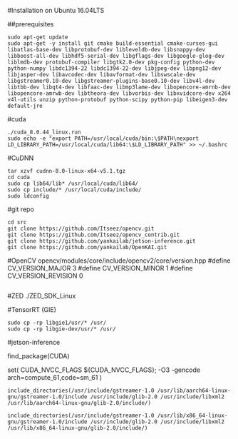 #Installation on Ubuntu 16.04LTS

##prerequisites
  ```Shell
sudo apt-get update
sudo apt-get -y install git cmake build-essential cmake-curses-gui libatlas-base-dev libprotobuf-dev libleveldb-dev libsnappy-dev libboost-all-dev libhdf5-serial-dev libgflags-dev libgoogle-glog-dev liblmdb-dev protobuf-compiler libgtk2.0-dev pkg-config python-dev python-numpy libdc1394-22 libdc1394-22-dev libjpeg-dev libpng12-dev libjasper-dev libavcodec-dev libavformat-dev libswscale-dev libgstreamer0.10-dev libgstreamer-plugins-base0.10-dev libv4l-dev libtbb-dev libqt4-dev libfaac-dev libmp3lame-dev libopencore-amrnb-dev libopencore-amrwb-dev libtheora-dev libvorbis-dev libxvidcore-dev x264 v4l-utils unzip python-protobuf python-scipy python-pip libeigen3-dev default-jre
  ```

#cuda
  ```Shell
./cuda_8.0.44_linux.run
sudo echo -e "export PATH=/usr/local/cuda/bin:\$PATH\nexport LD_LIBRARY_PATH=/usr/local/cuda/lib64:\$LD_LIBRARY_PATH" >> ~/.bashrc
  ```

#CuDNN
  ```Shell
tar xzvf cudnn-8.0-linux-x64-v5.1.tgz
cd cuda
sudo cp lib64/lib* /usr/local/cuda/lib64/
sudo cp include/* /usr/local/cuda/include/
sudo ldconfig
  ```

#git repo
  ```Shell
cd src
git clone https://github.com/Itseez/opencv.git
git clone https://github.com/Itseez/opencv_contrib.git
git clone https://github.com/yankailab/jetson-inference.git
git clone https://github.com/yankailab/OpenKAI.git
  ```

#OpenCV
opencv/modules/core/include/opencv2/core/version.hpp
#define CV_VERSION_MAJOR    3
#define CV_VERSION_MINOR    1
#define CV_VERSION_REVISION 0
  ```Shell
  ```

#ZED
./ZED_SDK_Linux

#TensorRT (GIE)
  ```Shell
sudo cp -rp libgie1/usr/* /usr/
sudo cp -rp libgie-dev/usr/* /usr/
  ```

#jetson-inference

find_package(CUDA)

set(
	CUDA_NVCC_FLAGS
	${CUDA_NVCC_FLAGS}; 
    -O3 -gencode arch=compute_61,code=sm_61
)

  ```Shell
include_directories(/usr/include/gstreamer-1.0 /usr/lib/aarch64-linux-gnu/gstreamer-1.0/include /usr/include/glib-2.0 /usr/include/libxml2 /usr/lib/aarch64-linux-gnu/glib-2.0/include/)
  ```
  ```Shell
include_directories(/usr/include/gstreamer-1.0 /usr/lib/x86_64-linux-gnu/gstreamer-1.0/include /usr/include/glib-2.0 /usr/include/libxml2 /usr/lib/x86_64-linux-gnu/glib-2.0/include/)
  ```


